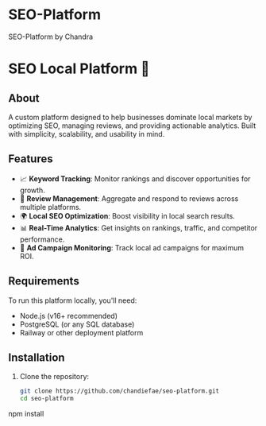 # SEO-Platform
SEO-Platform by Chandra
# SEO Local Platform 🚀

## About  
A custom platform designed to help businesses dominate local markets by optimizing SEO, managing reviews, and providing actionable analytics. Built with simplicity, scalability, and usability in mind.  

## Features  
- 📈 **Keyword Tracking**: Monitor rankings and discover opportunities for growth.  
- 🌟 **Review Management**: Aggregate and respond to reviews across multiple platforms.  
- 🌍 **Local SEO Optimization**: Boost visibility in local search results.  
- 📊 **Real-Time Analytics**: Get insights on rankings, traffic, and competitor performance.  
- 🎯 **Ad Campaign Monitoring**: Track local ad campaigns for maximum ROI.  

## Requirements  
To run this platform locally, you'll need:  
- Node.js (v16+ recommended)  
- PostgreSQL (or any SQL database)  
- Railway or other deployment platform  

## Installation  
1. Clone the repository:  
   ```bash
   git clone https://github.com/chandiefae/seo-platform.git
   cd seo-platform
npm install
